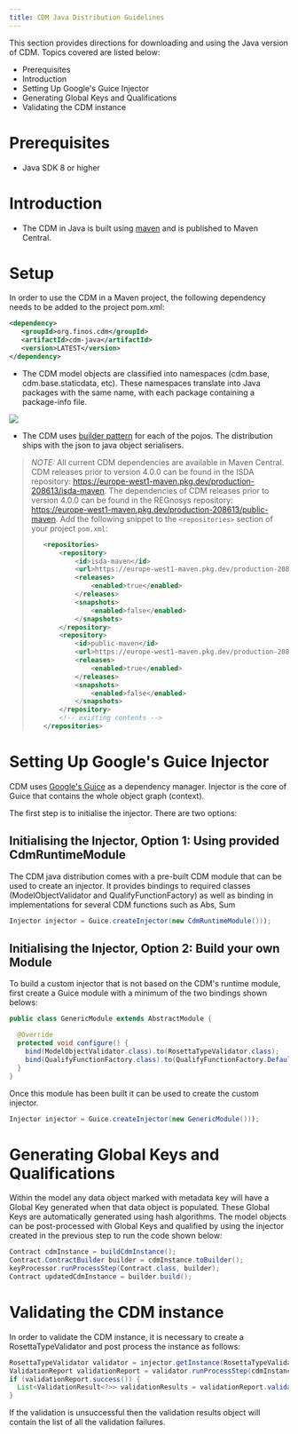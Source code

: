 ```yaml
---
title: CDM Java Distribution Guidelines
---
```


This section provides directions for downloading and using the Java
version of CDM. Topics covered are listed below:

-   Prerequisites
-   Introduction
-   Setting Up Google's Guice Injector
-   Generating Global Keys and Qualifications
-   Validating the CDM instance

# Prerequisites

-   Java SDK 8 or higher

# Introduction

-   The CDM in Java is built using [maven](https://maven.apache.org) and is published to Maven
    Central.

# Setup

In order to use the CDM in a Maven project, the following dependency
needs to be added to the project pom.xml:

``` xml
<dependency>
   <groupId>org.finos.cdm</groupId>
   <artifactId>cdm-java</artifactId>
   <version>LATEST</version>
</dependency>
```

-   The CDM model objects are classified into namespaces (cdm.base,
    cdm.base.staticdata, etc). These namespaces translate into Java
    packages with the same name, with each package containing a
    package-info file.

![](/img/cdm-distribution.png)

-   The CDM uses [builder pattern](https://en.wikipedia.org/wiki/Builder_pattern) for each of the pojos. The
    distribution ships with the json to java object serialisers.

> _NOTE:_ All current CDM dependencies are available in Maven Central.
> CDM releases prior to version 4.0.0 can be found in the ISDA repository: <https://europe-west1-maven.pkg.dev/production-208613/isda-maven>.
> The dependencies of CDM releases prior to version 4.0.0 can be found in the REGnosys repository: <https://europe-west1-maven.pkg.dev/production-208613/public-maven>.
> Add the following snippet to the `<repositories>` section of your project `pom.xml`:
>
> ``` xml
>    <repositories>
>        <repository>
>            <id>isda-maven</id>
>            <url>https://europe-west1-maven.pkg.dev/production-208613/isda-maven</url>
>            <releases>
>                <enabled>true</enabled>
>            </releases>
>            <snapshots>
>                <enabled>false</enabled>
>            </snapshots>
>        </repository>
>        <repository>
>            <id>public-maven</id>
>            <url>https://europe-west1-maven.pkg.dev/production-208613/public-maven</url>
>            <releases>
>                <enabled>true</enabled>
>            </releases>
>            <snapshots>
>                <enabled>false</enabled>
>            </snapshots>
>        </repository>
>        <!-- existing contents -->
>    </repositories>
>```

# Setting Up Google's Guice Injector

CDM uses [Google's Guice](https://github.com/google/guice) as a dependency manager. Injector is the
core of Guice that contains the whole object graph (context).

The first step is to initialise the injector. There are two options:

## Initialising the Injector, Option 1: Using provided CdmRuntimeModule

The CDM java distribution comes with a pre-built CDM module that can be
used to create an injector. It provides bindings to required classes
(ModelObjectValidator and QualifyFunctionFactory) as well as binding in
implementations for several CDM functions such as Abs, Sum

``` Java
Injector injector = Guice.createInjector(new CdmRuntimeModule()));
```

## Initialising the Injector, Option 2: Build your own Module

To build a custom injector that is not based on the CDM's runtime
module, first create a Guice module with a minimum of the two bindings
shown belows:

``` Java
public class GenericModule extends AbstractModule {

  @Override
  protected void configure() {
    bind(ModelObjectValidator.class).to(RosettaTypeValidator.class);
    bind(QualifyFunctionFactory.class).to(QualifyFunctionFactory.Default.class);
  }
}
```

Once this module has been built it can be used to create the custom
injector.

``` Java
Injector injector = Guice.createInjector(new GenericModule()));
```

# Generating Global Keys and Qualifications

Within the model any data object marked with metadata key will have a
Global Key generated when that data object is populated. These Global
Keys are automatically generated using hash algorithms. The model
objects can be post-processed with Global Keys and qualified by using
the injector created in the previous step to run the code shown below:

``` Java
Contract cdmInstance = buildCdmInstance();
Contract.ContractBuilder builder = cdmInstance.toBuilder();
keyProcessor.runProcessStep(Contract.class, builder);
Contract updatedCdmInstance = builder.build();
```

# Validating the CDM instance

In order to validate the CDM instance, it is necessary to create a
RosettaTypeValidator and post process the instance as follows:

``` Java
RosettaTypeValidator validator = injector.getInstance(RosettaTypeValidator.class);
ValidationReport validationReport = validator.runProcessStep(cdmInstance.getClass(), cdmInstance.toBuilder());
if (validationReport.success()) {
  List<ValidationResult<?>> validationResults = validationReport.validationFailures();
}
```

If the validation is unsuccessful then the validation results object
will contain the list of all the validation failures.
